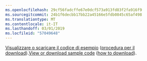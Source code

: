 ```yaml
---
ms.openlocfilehash: 29cf56fadcffe67e0dcf573a913fd83f2fa916f9
ms.sourcegitcommit: 24b1f6decbb17bb22a45166e5fdb0845c65af498
ms.translationtype: MT
ms.contentlocale: it-IT
ms.lasthandoff: 03/01/2019
ms.locfileid: "57049648"
---
```

<span data-ttu-id="69398-101">[Visualizzare o scaricare il codice di esempio](https://github.com/aspnet/Docs/tree/master/aspnetcore/tutorials/first-mvc-app/start-mvc/sample) ([procedura per il download](xref:index#how-to-download-a-sample)).</span><span class="sxs-lookup"><span data-stu-id="69398-101">[View or download sample code](https://github.com/aspnet/Docs/tree/master/aspnetcore/tutorials/first-mvc-app/start-mvc/sample) ([how to download](xref:index#how-to-download-a-sample)).</span></span>